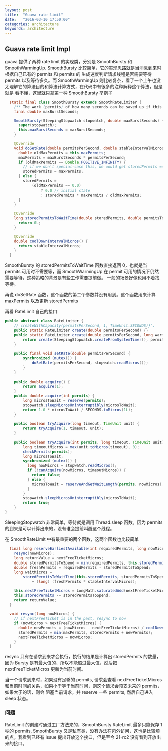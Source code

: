```yaml
---
layout: post
title:  "Guava rate limit"
date:   "2016-03-10 17:50:00"
categories: architecture
keywords: architecture
---
```


## Guava rate limit Impl

guava 提供了两种 rate limit 的实现类，分别是 SmoothBursty 和 SmoothWarmingUp. SmoothBursty 比较简单，它的实现思路就是当消息到来时根据自己已有的 permits 和 permits 的
生成速度判断请求线程是否需要等待 permits 以及等待多久。而 SmoothWarmingUp 则比较复杂，看了一个上午也没太理解它的算法目的和算法计算方式，在代码中有很多的注释解释这个算法，但是就是
看不懂，这里就只拿第一种 SmoothBursty 举例子

```java
  static final class SmoothBursty extends SmoothRateLimiter {
    /** The work (permits) of how many seconds can be saved up if this RateLimiter is unused? */
    final double maxBurstSeconds;

    SmoothBursty(SleepingStopwatch stopwatch, double maxBurstSeconds) {
      super(stopwatch);
      this.maxBurstSeconds = maxBurstSeconds;
    }

    @Override
    void doSetRate(double permitsPerSecond, double stableIntervalMicros) {
      double oldMaxPermits = this.maxPermits;
      maxPermits = maxBurstSeconds * permitsPerSecond;
      if (oldMaxPermits == Double.POSITIVE_INFINITY) {
        // if we don't special-case this, we would get storedPermits == NaN, below
        storedPermits = maxPermits;
      } else {
        storedPermits =
            (oldMaxPermits == 0.0)
                ? 0.0 // initial state
                : storedPermits * maxPermits / oldMaxPermits;
      }
    }

    @Override
    long storedPermitsToWaitTime(double storedPermits, double permitsToTake) {
      return 0L;
    }

    @Override
    double coolDownIntervalMicros() {
      return stableIntervalMicros;
    }
  }
```

SmoothBursty 的 storedPermitsToWaitTime 函数直接返回 0，也就是当 permits 可用时不需要等，而 SmoothWarmingUp 在 permit 可用的情况下仍然需要等待，这种策略的背景是有些工作需要提前做。
一般的场景好像也用不着找等待。

再说 doSetRate 函数，这个函数的第二个参数并没有用到。这个函数用来计算 maxPermits 以及更新 storedPermits

再看 RateLimit 自己的接口

```java
public abstract class RateLimiter {
    // createWithCapacity(permitsPerSecond, 1, TimeUnit.SECONDS)}".
    public static RateLimiter create(double permitsPerSecond) {}
    public static RateLimiter create(double permitsPerSecond, long warmupPeriod, TimeUnit unit) {
        return create(SleepingStopwatch.createFromSystemTimer(), permitsPerSecond, warmupPeriod, unit, 3.0);
    }
    
    public final void setRate(double permitsPerSecond) {
        synchronized (mutex()) {
            doSetRate(permitsPerSecond, stopwatch.readMicros());
        }
    }
    
    public double acquire() {
        return acquire(1);
    }
    public double acquire(int permits) {
        long microsToWait = reserve(permits);
        stopwatch.sleepMicrosUninterruptibly(microsToWait);
        return 1.0 * microsToWait / SECONDS.toMicros(1L);
    }
    
    public boolean tryAcquire(long timeout, TimeUnit unit) {
        return tryAcquire(1, timeout, unit);
    }
    
    public boolean tryAcquire(int permits, long timeout, TimeUnit unit) {
        long timeoutMicros = max(unit.toMicros(timeout), 0);
        checkPermits(permits);
        long microsToWait;
        synchronized (mutex()) {
          long nowMicros = stopwatch.readMicros();
          if (!canAcquire(nowMicros, timeoutMicros)) {
            return false;
          } else {
            microsToWait = reserveAndGetWaitLength(permits, nowMicros);
          }
        }
        stopwatch.sleepMicrosUninterruptibly(microsToWait);
        return true;
    }
}
```

SleepingStopwatch 非常简单，等待就是调用 Thread.sleep 函数。因为 permits 的到来是可以计算出来的，没有谁会提前叫醒这个线程。

在 SmoothRateLimit 中有最重要的两个函数，这两个函数也比较简单

```java
  final long reserveEarliestAvailable(int requiredPermits, long nowMicros) {
    resync(nowMicros);
    long returnValue = nextFreeTicketMicros;
    double storedPermitsToSpend = min(requiredPermits, this.storedPermits);
    double freshPermits = requiredPermits - storedPermitsToSpend;
    long waitMicros =
        storedPermitsToWaitTime(this.storedPermits, storedPermitsToSpend)
            + (long) (freshPermits * stableIntervalMicros);

    this.nextFreeTicketMicros = LongMath.saturatedAdd(nextFreeTicketMicros, waitMicros);
    this.storedPermits -= storedPermitsToSpend;
    return returnValue;
  }
  
  void resync(long nowMicros) {
    // if nextFreeTicket is in the past, resync to now
    if (nowMicros > nextFreeTicketMicros) {
      double newPermits = (nowMicros - nextFreeTicketMicros) / coolDownIntervalMicros();
      storedPermits = min(maxPermits, storedPermits + newPermits);
      nextFreeTicketMicros = nowMicros;
    }
  }
```

resync 只有在请求到来才会执行，执行的结果是计算出 storedPermits 的数量，因为 Bursty 是有最大值的，所以不能超过最大值，然后把 nextFreeTicketMicros 更新为当前时间。

当一个请求到来时，如果没有足够的 permits, 请求会查看 nextFreeTicketMicros 和当前时间的关系，如果小于等于当前时间，则这个请求会预支未来的 permits，如果大于的话，则会
阻塞当前请求，并 reserve 一些 permits, 然后自己进入 sleep 状态。

### 问题

RateLimit 的创建时通过工厂方法来的，SmoothBursty RateLimit 最多只能保存 1 秒的 permits, SmoothBursty 又是私有类，没有办法在包外访问，这也是比较烦的点。我看到已经有 issue 
提出开放这个接口，但是至今 21-rc2 没有看到开放出来的接口。